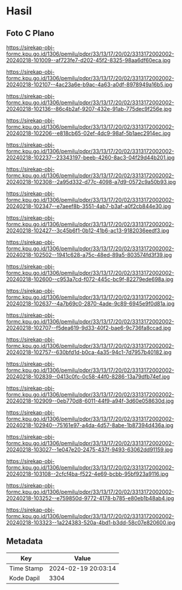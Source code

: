 # Hasil

## Foto C Plano

https://sirekap-obj-formc.kpu.go.id/1306/pemilu/pdpr/33/13/17/20/02/3313172002002-20240218-101009--af723fe7-d202-45f2-8325-98aa6df60eca.jpg

https://sirekap-obj-formc.kpu.go.id/1306/pemilu/pdpr/33/13/17/20/02/3313172002002-20240218-102107--4ac23a6e-b9ac-4a63-a0df-8978949a16b5.jpg

https://sirekap-obj-formc.kpu.go.id/1306/pemilu/pdpr/33/13/17/20/02/3313172002002-20240218-102136--86c4b2af-9207-432e-91ab-775dec9f256e.jpg

https://sirekap-obj-formc.kpu.go.id/1306/pemilu/pdpr/33/13/17/20/02/3313172002002-20240218-102206--e818cb65-02ef-4dc9-98af-5b1aec2914ec.jpg

https://sirekap-obj-formc.kpu.go.id/1306/pemilu/pdpr/33/13/17/20/02/3313172002002-20240218-102237--23343197-beeb-4260-8ac3-04f29d44b201.jpg

https://sirekap-obj-formc.kpu.go.id/1306/pemilu/pdpr/33/13/17/20/02/3313172002002-20240218-102308--2a95d332-d77c-4098-a7d9-0572c9a50b93.jpg

https://sirekap-obj-formc.kpu.go.id/1306/pemilu/pdpr/33/13/17/20/02/3313172002002-20240218-102347--e7aeef8b-3551-4ab7-b3af-a0f2cb844e30.jpg

https://sirekap-obj-formc.kpu.go.id/1306/pemilu/pdpr/33/13/17/20/02/3313172002002-20240218-102427--3c45b6f1-0b12-41b6-ac13-9182036eedf3.jpg

https://sirekap-obj-formc.kpu.go.id/1306/pemilu/pdpr/33/13/17/20/02/3313172002002-20240218-102502--1941c628-a75c-48ed-89a5-803574fd3f39.jpg

https://sirekap-obj-formc.kpu.go.id/1306/pemilu/pdpr/33/13/17/20/02/3313172002002-20240218-102600--c953a7cd-f072-445c-bc9f-82279ede698a.jpg

https://sirekap-obj-formc.kpu.go.id/1306/pemilu/pdpr/33/13/17/20/02/3313172002002-20240218-102637--4a7b69c0-2870-4ade-9c89-6945e9f0d81a.jpg

https://sirekap-obj-formc.kpu.go.id/1306/pemilu/pdpr/33/13/17/20/02/3313172002002-20240218-102707--f5dea619-9d33-40f2-bae6-9c736fa8ccad.jpg

https://sirekap-obj-formc.kpu.go.id/1306/pemilu/pdpr/33/13/17/20/02/3313172002002-20240218-102757--630bfd1d-b0ca-4a35-94c1-7d7957b40182.jpg

https://sirekap-obj-formc.kpu.go.id/1306/pemilu/pdpr/33/13/17/20/02/3313172002002-20240218-102839--0413c0fc-0c58-44f0-8286-13a79dfb74ef.jpg

https://sirekap-obj-formc.kpu.go.id/1306/pemilu/pdpr/33/13/17/20/02/3313172002002-20240218-102909--0eb770d8-6011-44f9-a94f-3d60e058630d.jpg

https://sirekap-obj-formc.kpu.go.id/1306/pemilu/pdpr/33/13/17/20/02/3313172002002-20240218-102940--75161e97-a4da-4d57-8abe-1b87394d436a.jpg

https://sirekap-obj-formc.kpu.go.id/1306/pemilu/pdpr/33/13/17/20/02/3313172002002-20240218-103027--1e047e20-2475-437f-9493-63062dd91159.jpg

https://sirekap-obj-formc.kpu.go.id/1306/pemilu/pdpr/33/13/17/20/02/3313172002002-20240218-103108--2cfcf4ba-f522-4e69-bcbb-95bf923a9116.jpg

https://sirekap-obj-formc.kpu.go.id/1306/pemilu/pdpr/33/13/17/20/02/3313172002002-20240218-103252--e759850d-9772-4178-b785-e80eb1b48ab4.jpg

https://sirekap-obj-formc.kpu.go.id/1306/pemilu/pdpr/33/13/17/20/02/3313172002002-20240218-103323--1a224383-520a-4bd1-b3dd-58c07e820600.jpg


## Metadata

| Key        | Value               |
| ---------- | ------------------- |
| Time Stamp | 2024-02-19 20:03:14 |
| Kode Dapil | 3304                |



